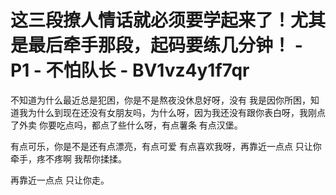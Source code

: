 # 这三段撩人情话就必须要学起来了！尤其是最后牵手那段，起码要练几分钟！ - P1 - 不怕队长 - BV1vz4y1f7qr

不知道为什么最近总是犯困，你是不是熬夜没休息好呀，没有 我是因你所困，知道我为什么到现在还没有女朋友吗，为什么呀，因为我还没有跟你表白呀，我刚点了外卖 你要吃点吗，都点了些什么呀，有点薯条 有点汉堡。

有点可乐，你是不是还有点漂亮，有点可爱 有点喜欢我呀，再靠近一点点 只让你牵手，疼不疼啊 我帮你揉揉。

再靠近一点点 只让你走。